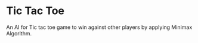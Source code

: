 # Tic Tac Toe 

An AI for Tic tac toe game to win against other players by applying Minimax Algorithm. 
